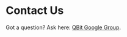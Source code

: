 # Contact Us

Got a question? Ask here: [QBit Google Group](https://groups.google.com/forum/#!forum/qbit-microservice).
